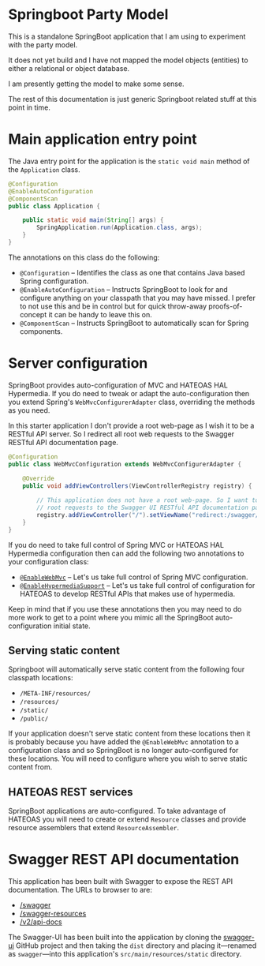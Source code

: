 # Springboot Party Model

This is a standalone SpringBoot application that I am using to experiment with the party model.

It does not yet build and I have not mapped the model objects (entities) to either a relational or object database.
 
I am presently getting the model to make some sense.

The rest of this documentation is just generic Springboot related stuff at this point in time.

# Main application entry point

The Java entry point for the application is the `static void main` method of 
 the `Application` class.

~~~Java
@Configuration
@EnableAutoConfiguration
@ComponentScan
public class Application {

    public static void main(String[] args) {
        SpringApplication.run(Application.class, args);
    }
}
~~~

The annotations on this class do the following:

* `@Configuration` – Identifies the class as one that contains Java based Spring configuration.
* `@EnableAutoConfiguration` – Instructs SpringBoot to look for and configure anything on
 your classpath that you may have missed. I prefer to not use this and be in control but for
 quick throw-away proofs-of-concept it can be handy to leave this on.
* `@ComponentScan` – Instructs SpringBoot to automatically scan for Spring components.

# Server configuration

SpringBoot provides auto-configuration of MVC and HATEOAS HAL Hypermedia. 
 If you do need to tweak or adapt the auto-configuration then you extend Spring's
 `WebMvcConfigurerAdapter` class, overriding the methods as you need.

In this starter application I don't provide a root web-page as I wish
 it to be a RESTful API server. So I redirect all root web requests
 to the Swagger RESTful API documentation page.

~~~Java
@Configuration
public class WebMvcConfiguration extends WebMvcConfigurerAdapter {
     
    @Override
    public void addViewControllers(ViewControllerRegistry registry) {

        // This application does not have a root web-page. So I want to redirect
        // root requests to the Swagger UI RESTful API documentation page.
        registry.addViewController("/").setViewName("redirect:/swagger/index.html");
    }
}
~~~

If you do need to take full control of Spring MVC or HATEOAS HAL Hypermedia configuration
 then can add the following two annotations to your configuration class:

* <a href="http://docs.spring.io/spring-boot/docs/current/reference/html/boot-features-developing-web-applications.html#boot-features-spring-mvc-auto-configuration" target="_blank">`@EnableWebMvc`</a> – 
 Let's us take full control of Spring MVC configuration. 
* <a href="http://docs.spring.io/spring-boot/docs/current/reference/html/boot-features-developing-web-applications.html#boot-features-spring-hateoas" target="_blank">`@EnableHypermediaSupport`</a> – 
 Let's us take full control of configuration for HATEOAS
 to develop RESTful APIs that makes use of hypermedia.

Keep in mind that if you use these annotations then you may need to do more work 
 to get to a point where you mimic all the SpringBoot auto-configuration initial state.

## Serving static content

Springboot will automatically serve static content from the following four 
classpath locations:

* `/META-INF/resources/`
* `/resources/`
* `/static/`
* `/public/`

If your application doesn't serve static content from these locations
 then it is probably because you 
 have added the `@EnableWebMvc` annotation to a configuration class and so 
 SpringBoot is no longer auto-configured for these locations. You will need
 to configure where you wish to serve static content from.

## HATEOAS REST services

SpringBoot applications are auto-configured. To take advantage of HATEOAS
you will need to create or extend `Resource` classes and provide resource
assemblers that extend `ResourceAssembler`.


# Swagger REST API documentation

This application has been built with Swagger to expose the REST API documentation. 
The URLs to browser to are:

* <a href="http://localhost:8080/swagger" target="_blank">/swagger</a>
* <a href="http://localhost:8080/swagger-resources" target="_blank">/swagger-resources</a>
* <a href="http://localhost:8080/v2/api-docs" target="_blank">/v2/api-docs</a>

The Swagger-UI has been built into the application by cloning the 
<a href="https://github.com/swagger-api/swagger-ui" target="_blank">swagger-ui</a>
GitHub project and then taking the `dist` directory and placing it—renamed as `swagger`—into 
this application's `src/main/resources/static` directory.
